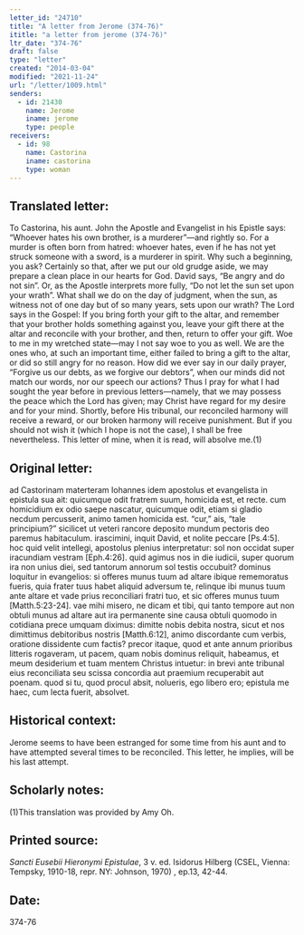```yaml
---
letter_id: "24710"
title: "A letter from Jerome (374-76)"
ititle: "a letter from jerome (374-76)"
ltr_date: "374-76"
draft: false
type: "letter"
created: "2014-03-04"
modified: "2021-11-24"
url: "/letter/1009.html"
senders:
  - id: 21430
    name: Jerome
    iname: jerome
    type: people
receivers:
  - id: 98
    name: Castorina
    iname: castorina
    type: woman
---
```

<h2> Translated letter:</h2>To Castorina, his aunt.
John the Apostle and Evangelist in his Epistle says: “Whoever hates his own brother, is a murderer”—and rightly so.  For a murder is often born from hatred: whoever hates, even if he has not yet struck someone with a sword, is a murderer in spirit.  Why such a beginning, you ask?  Certainly so that, after we put our old grudge aside, we may prepare a clean place in our hearts for God.  David says, “Be angry and do not sin”.  Or, as the Apostle interprets more fully, “Do not let the sun set upon your wrath”.  What shall we do on the day of judgment, when the sun, as witness not of one day but of so many years, sets upon our wrath?  The Lord says in the Gospel: If you bring forth your gift to the altar, and remember that your brother holds something against you, leave your gift there at the altar and reconcile with your brother, and then, return to offer your gift.  Woe to me in my wretched state—may I not say woe to you as well.  We are the ones who, at such an important time, either failed to bring a gift to the altar, or did so still angry for no reason.  How did we ever say in our daily prayer, “Forgive us our debts, as we forgive our debtors”, when our minds did not match our words, nor our speech our actions?  Thus I pray for what I had sought the year before in previous letters—namely, that we may possess the peace which the Lord has given; may Christ have regard for my desire and for your mind.  Shortly, before His tribunal, our reconciled harmony will receive a reward, or our broken harmony will receive punishment.  But if you should not wish it (which I hope is not the case), I shall be free nevertheless.  This letter of mine, when it is read, will absolve me.(1)
<h2 class="mt-4"> Original letter:</h2>ad Castorinam materteram
Iohannes idem apostolus et evangelista in epistula sua ait:  quicumque odit fratrem suum, homicida est, et recte.  cum homicidium ex odio saepe nascatur, quicumque odit, etiam si gladio necdum percusserit, animo tamen homicida est.  “cur,” ais, “tale principium?” sicilicet ut veteri rancore deposito mundum pectoris deo paremus habitaculum.  irascimini, inquit David, et nolite peccare [Ps.4:5].  hoc quid velit intellegi, apostolus plenius interpretatur:  sol non occidat super iracundiam vestram [Eph.4:26].  quid agimus nos in die iudicii, super quorum ira non unius diei, sed tantorum annorum sol testis occubuit?  dominus loquitur in evangelios:  si offeres munus tuum ad altare ibique rememoratus fueris, quia frater tuus habet aliquid adversum te, relinque ibi munus tuum ante altare et vade prius reconciliari fratri tuo, et sic offeres munus tuum [Matth.5:23-24].  vae mihi misero, ne dicam et tibi, qui tanto tempore aut non obtuli munus ad altare aut ira permanente sine causa obtuli quomodo in cotidiana prece umquam diximus:  dimitte nobis debita nostra, sicut et nos dimittimus debitoribus nostris [Matth.6:12], animo discordante cum verbis, oratione dissidente cum factis?  precor itaque, quod et ante annum prioribus litteris rogaveram, ut pacem, quam nobis dominus reliquit, habeamus, et meum desiderium et tuam mentem Christus intuetur:  in brevi ante tribunal eius reconciliata seu scissa concordia aut praemium recuperabit aut poenam.  quod si tu, quod procul absit, nolueris, ego libero ero; epistula me haec, cum lecta fuerit, absolvet.
<h2 class="mt-4"> Historical context:</h2>Jerome seems to have been estranged for some time from his aunt and to have attempted several times to be reconciled.  This letter, he implies, will be his last attempt.
<h2 class="mt-4"> Scholarly notes:</h2>(1)This translation was provided by Amy Oh.
<h2 class="mt-4"> Printed source:</h2><p><em>Sancti Eusebii Hieronymi Epistulae</em>, 3 v. ed. Isidorus Hilberg (CSEL, Vienna: Tempsky, 1910-18, repr. NY: Johnson, 1970) , ep.13, 42-44.</p><h2 class="mt-4"> Date:</h2>374-76